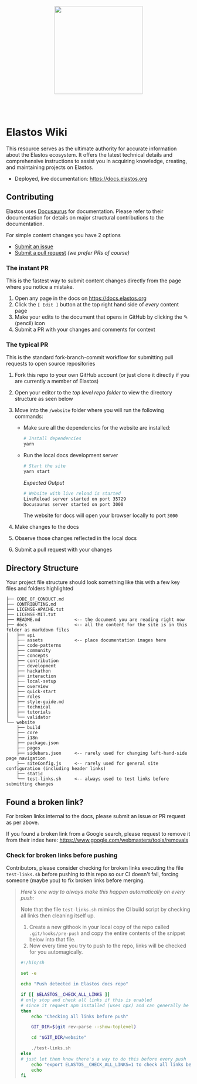 <br />
<br />

<p align="center">
<img src="website/static/docs/assets/elastos_logo_black.png" width="240">
</p>

<br />
<br />

# Elastos Wiki

This resource serves as the ultimate authority for accurate information about the Elastos ecosystem. It offers the latest technical details and comprehensive instructions to assist you in acquiring knowledge, creating, and maintaining projects on Elastos.

- Deployed, live documentation: https://docs.elastos.org

## Contributing

Elastos uses [Docusaurus](https://docusaurus.io) for documentation. Please refer to their documentation for details on major structural contributions to the documentation.

For simple content changes you have 2 options

- [Submit an issue](https://github.com/elastos/Elastos.Wiki/issues)
- [Submit a pull request](https://github.com/elastos/Elastos.Wiki/pulls) _(we prefer PRs of course)_

### The instant PR

This is the fastest way to submit content changes directly from the page where you notice a mistake.

1. Open any page in the docs on https://docs.elastos.org
2. Click the `[ Edit ]` button at the top right hand side of _every_ content page
3. Make your edits to the document that opens in GitHub by clicking the ✎ (pencil) icon
4. Submit a PR with your changes and comments for context

### The typical PR

This is the standard fork-branch-commit workflow for submitting pull requests to open source repositories

1. Fork this repo to your own GitHub account (or just clone it directly if you are currently a member of Elastos)

2. Open your editor to the _top level repo folder_ to view the directory structure as seen below

3. Move into the `/website` folder where you will run the following commands:

   - Make sure all the dependencies for the website are installed:

     ```sh
     # Install dependencies
     yarn
     ```

   - Run the local docs development server

     ```sh
     # Start the site
     yarn start
     ```

     _Expected Output_

     ```sh
     # Website with live reload is started
     LiveReload server started on port 35729
     Docusaurus server started on port 3000
     ```

     The website for docs will open your browser locally to port `3000`

4. Make changes to the docs

5. Observe those changes reflected in the local docs

6. Submit a pull request with your changes

## Directory Structure

Your project file structure should look something like this with a few key files and folders highlighted

```
├── CODE_OF_CONDUCT.md
├── CONTRIBUTING.md
├── LICENSE-APACHE.txt
├── LICENSE-MIT.txt
├── README.md             <-- the document you are reading right now
├── docs                  <-- all the content for the site is in this folder as markdown files
│   ├── api
│   ├── assets            <-- place documentation images here
│   ├── code-patterns
│   ├── community
│   ├── concepts
│   ├── contribution
│   ├── development
│   ├── hackathon
│   ├── interaction
│   ├── local-setup
│   ├── overview
│   ├── quick-start
│   ├── roles
│   ├── style-guide.md
│   ├── technical
│   ├── tutorials
│   └── validator
└── website
    ├── build
    ├── core
    ├── i18n
    ├── package.json
    ├── pages
    ├── sidebars.json     <-- rarely used for changing left-hand-side page navigation
    ├── siteConfig.js     <-- rarely used for general site configuration (including header links)
    ├── static
    └── test-links.sh     <-- always used to test links before submitting changes
```

## Found a broken link?

For broken links internal to the docs, please submit an issue or PR request as per above.

If you found a broken link from a Google search, please request to remove it from their index here: https://www.google.com/webmasters/tools/removals

### Check for broken links before pushing

Contributors, please consider checking for broken links executing the file `test-links.sh` before pushing to this repo so our CI doesn't fail, forcing someone (maybe you) to fix broken links before merging.

> _Here's one way to always make this happen automatically on every push:_
>
> Note that the file `test-links.sh` mimics the CI build script by checking all links then cleaning itself up.
>
> 1. Create a new githook in your local copy of the repo called `.git/hooks/pre-push` and copy the entire contents of the snippet below into that file.
> 2. Now every time you try to push to the repo, links will be checked for you automagically.
>
> ```bash
> #!/bin/sh
>
> set -e
>
> echo "Push detected in Elastos docs repo"
>
> if [[ $ELASTOS__CHECK_ALL_LINKS ]]
> # only stop and check all links if this is enabled
> # since it request npm installed (uses npx) and can generally be surprising to new contributors
> then
>     echo "Checking all links before push"
>
>     GIT_DIR=$(git rev-parse --show-toplevel)
>
>     cd "$GIT_DIR/website"
>
>     ./test-links.sh
> else
> # just let them know there's a way to do this before every push
>     echo "export ELASTOS__CHECK_ALL_LINKS=1 to check all links before pushing"
>     echo
> fi
> ```
